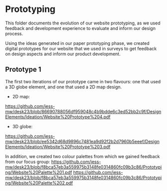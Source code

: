 # Prototyping
This folder documents the evolution of our website prototyping, as we used feedback and development experience to evaluate and inform our design process.

Using the ideas generated in our paper prototyping phase, we created digital prototypes for our website that we used in surveys to get feedback on design aspects and inform our product development.

## Prototype 1
The first two iterations of our prototype came in two flavours: one that used a 3D globe element, and one that used a 2D map design.

* 2D map: 

https://github.com/jess-mw/desk23/blob/86690788056df959048c4b9bdde6c3ed52bb2c9f/DesignElements/Ideation/Website%20Prototype%204.pdf

* 3D globe: 

https://github.com/jess-mw/desk23/blob/ee5342d68d9896c7481ea9d92f2b2d7960b5eeef/DesignElements/Ideation/Website%20Prototype%203.pdf

In addition, we created two colour palettes from which we gained feedback from our focus group:
https://github.com/jess-mw/desk23/blob/f8bca57eb3a559975b3148fe0314860fc09b3c86/Prototyping/Website%20Palette%201.pdf
https://github.com/jess-mw/desk23/blob/f8bca57eb3a559975b3148fe0314860fc09b3c86/Prototyping/Website%20Palette%202.pdf
